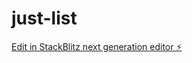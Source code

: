 # just-list

[Edit in StackBlitz next generation editor ⚡️](https://stackblitz.com/~/github.com/dagimalemux/just-list)